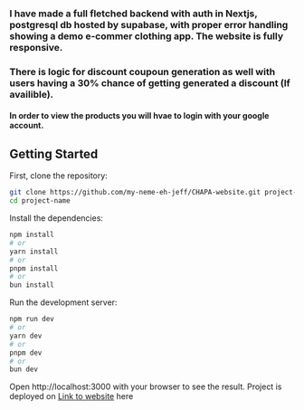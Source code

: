 
### I have made a full fletched backend with auth in Nextjs, postgresql db hosted by supabase, with proper error handling showing a demo e-commer clothing app. The website is fully responsive.

### There is logic for discount coupoun generation as well with users having a 30% chance of getting generated a discount (If availible). 

#### In order to view the products you will hvae to login with your google account.

## Getting Started

First, clone the repository:

```bash
git clone https://github.com/my-neme-eh-jeff/CHAPA-website.git project-name
cd project-name
```


Install the dependencies:

```bash
npm install
# or
yarn install
# or
pnpm install
# or
bun install
```

Run the development server:

```bash
npm run dev
# or
yarn dev
# or
pnpm dev
# or
bun dev
```

Open http://localhost:3000 with your browser to see the result. Project is deployed on [Link to website](https://chapa-gucci.vercel.app/) here 
